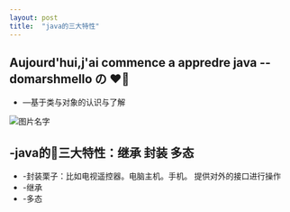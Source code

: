 ```yaml
---
layout: post
title:  "java的三大特性"
---
```

## Aujourd'hui,j'ai commence a appredre java -- domarshmello の ❤


* —基于类与对象的认识与了解

![图片名字]({{site.url}}/pic/2018-07-19-java/1.png)

## -java的三大特性：继承 封装 多态
* -封装栗子：比如电视遥控器。电脑主机。手机。 提供对外的接口进行操作
* -继承
* -多态

